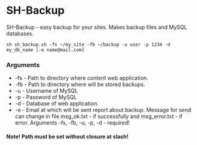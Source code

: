 SH-Backup
=========

SH-Backup - easy backup for your sites. Makes backup files and MySQL databases.

```
sh sh_backup.sh -fs ~/my_site -fb ~/backup -u user -p 1234 -d my_db_name [-e name@mail.com]
```

### Arguments
+ -fs - Path to directory where content web application.
+ -fb - Path to directory where will be stored backups.
+ -u - Username of MySQL
+ -p - Password of MySQL
+ -d - Database of web application.
+ -e - Email at which will be sent report about backup. Message for send can change in file msg_ok.txt - if successfully and msg_error.txt - if error.
Arguments  -fs, -fb, -u, -p, -d - required!

#### Note! Path must be set without closure at slash!
